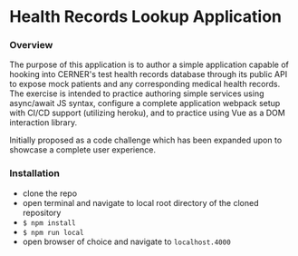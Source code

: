 # Health Records Lookup Application

### Overview
The purpose of this application is to author a simple application capable of hooking into CERNER's test health records database through its public API to expose mock patients and any corresponding medical health records. The exercise is intended to practice authoring simple services using async/await JS syntax, configure a complete application webpack setup with CI/CD support (utilizing heroku), and to practice using Vue as a DOM interaction library. 

Initially proposed as a code challenge which has been expanded upon to showcase a complete user experience.

### Installation
- clone the repo
- open terminal and navigate to local root directory of the cloned repository
- `$ npm install`
- `$ npm run local`
- open browser of choice and navigate to `localhost.4000`
